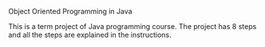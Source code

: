 Object Oriented Programming in Java

This is a term project of Java programming course. The project has 8 steps and all the steps are explained in the instructions.

